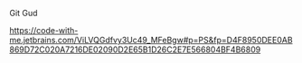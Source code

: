 Git Gud

https://code-with-me.jetbrains.com/ViLVQGdfvy3Uc49_MFeBgw#p=PS&fp=D4F8950DEE0AB869D72C020A7216DE02090D2E65B1D26C2E7E566804BF4B6809
